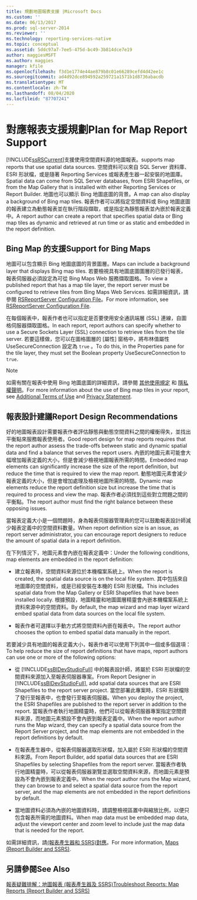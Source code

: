 ```yaml
---
title: 規劃地圖報表支援 |Microsoft Docs
ms.custom: ''
ms.date: 06/13/2017
ms.prod: sql-server-2014
ms.reviewer: ''
ms.technology: reporting-services-native
ms.topic: conceptual
ms.assetid: 5ddc97a7-7ee5-475d-bc49-3b814dce7e19
author: maggiesMSFT
ms.author: maggies
manager: kfile
ms.openlocfilehash: f3d1e1774e44ae879b8c01e66289cefd4d42ee1c
ms.sourcegitcommit: ad4d92dce894592a259721a1571b1d8736abacdb
ms.translationtype: MT
ms.contentlocale: zh-TW
ms.lasthandoff: 08/04/2020
ms.locfileid: "87707241"
---
```

# <a name="plan-for-map-report-support"></a><span data-ttu-id="4b282-102">對應報表支援規劃</span><span class="sxs-lookup"><span data-stu-id="4b282-102">Plan for Map Report Support</span></span>
  [!INCLUDE[ssRSCurrent](../includes/ssrscurrent-md.md)]<span data-ttu-id="4b282-103">支援使用空間資料源的地圖報表。</span><span class="sxs-lookup"><span data-stu-id="4b282-103">supports map reports that use spatial data sources.</span></span> <span data-ttu-id="4b282-104">空間資料可以來自 SQL Server 資料庫、ESRI 形狀檔，或是隨著 Reporting Services 或報表產生器一起安裝的地圖庫。</span><span class="sxs-lookup"><span data-stu-id="4b282-104">Spatial data can come from SQL Server databases, from ESRI Shapefiles, or from the Map Gallery that is installed with either Reporting Services or Report Builder.</span></span> <span data-ttu-id="4b282-105">地圖也可以顯示 Bing 地圖底圖的背景。</span><span class="sxs-lookup"><span data-stu-id="4b282-105">A map can also display a background of Bing map tiles.</span></span> <span data-ttu-id="4b282-106">報表作者可以將指定空間資料或 Bing 地圖底圖的報表建立為動態報表並在執行階段擷取，或是指定為靜態報表並內嵌於報表定義中。</span><span class="sxs-lookup"><span data-stu-id="4b282-106">A report author can create a report that specifies spatial data or Bing map tiles as dynamic and retrieved at run time or as static and embedded in the report definition.</span></span>  
  
## <a name="support-for-bing-maps"></a><span data-ttu-id="4b282-107">Bing Map 的支援</span><span class="sxs-lookup"><span data-stu-id="4b282-107">Support for Bing Maps</span></span>  
 <span data-ttu-id="4b282-108">地圖可以包含顯示 Bing 地圖底圖的背景圖層。</span><span class="sxs-lookup"><span data-stu-id="4b282-108">Maps can include a background layer that displays Bing map tiles.</span></span> <span data-ttu-id="4b282-109">若要檢視具有地圖底圖圖層的已發行報表，報表伺服器必須設定為可從 Bing Maps Web 服務擷取圖格。</span><span class="sxs-lookup"><span data-stu-id="4b282-109">To view a published report that has a map tile layer, the report server must be configured to retrieve tiles from Bing Maps Web Services.</span></span> <span data-ttu-id="4b282-110">如需詳細資訊，請參閱 [RSReportServer Configuration File](report-server/rsreportserver-config-configuration-file.md)。</span><span class="sxs-lookup"><span data-stu-id="4b282-110">For more information, see [RSReportServer Configuration File](report-server/rsreportserver-config-configuration-file.md).</span></span>  
  
 <span data-ttu-id="4b282-111">在每個報表中，報表作者也可以指定是否要使用安全通訊端層 (SSL) 連線，自圖格伺服器擷取圖格。</span><span class="sxs-lookup"><span data-stu-id="4b282-111">In each report, report authors can specify whether to use a Secure Sockets Layer (SSL) connection to retrieve tiles from the tile server.</span></span> <span data-ttu-id="4b282-112">若要這樣做，您可以在圖格圖層的 [屬性] 窗格中，將布林值屬性 UseSecureConnection 設定為 `true` 。</span><span class="sxs-lookup"><span data-stu-id="4b282-112">To do this, in the Properties pane for the tile layer, they must set the Boolean property UseSecureConnection to `true`.</span></span>  
  
> [!NOTE]  
>  <span data-ttu-id="4b282-113">如需有關在報表中使用 Bing 地圖底圖的詳細資訊，請參閱 [其他使用規定](https://go.microsoft.com/fwlink/?LinkId=151371) 和 [隱私權聲明](https://go.microsoft.com/fwlink/?LinkId=151372)。</span><span class="sxs-lookup"><span data-stu-id="4b282-113">For more information about the use of Bing map tiles in your report, see [Additional Terms of Use](https://go.microsoft.com/fwlink/?LinkId=151371) and [Privacy Statement](https://go.microsoft.com/fwlink/?LinkId=151372).</span></span>  
  
## <a name="report-design-recommendations"></a><span data-ttu-id="4b282-114">報表設計建議</span><span class="sxs-lookup"><span data-stu-id="4b282-114">Report Design Recommendations</span></span>  
 <span data-ttu-id="4b282-115">好的地圖報表設計需要報表作者評估靜態與動態空間資料之間的權衡得失，並找出平衡點來服務報表使用者。</span><span class="sxs-lookup"><span data-stu-id="4b282-115">Good report design for map reports requires that the report author assess the trade-offs between static and dynamic spatial data and find a balance that serves the report users.</span></span> <span data-ttu-id="4b282-116">內嵌的地圖元素可能會大幅增加報表定義的大小，但是會減少檢視地圖報表所需的時間。</span><span class="sxs-lookup"><span data-stu-id="4b282-116">Embedded map elements can significantly increase the size of the report definition, but reduce the time that is required to view the map report.</span></span> <span data-ttu-id="4b282-117">動態地圖元素會減少報表定義的大小，但是會增加處理及檢視地圖所需的時間。</span><span class="sxs-lookup"><span data-stu-id="4b282-117">Dynamic map elements reduce the report definition size but increase the time that is required to process and view the map.</span></span> <span data-ttu-id="4b282-118">報表作者必須找到這些對立問題之間的平衡點。</span><span class="sxs-lookup"><span data-stu-id="4b282-118">The report author must find the right balance between these opposing issues.</span></span>  
  
 <span data-ttu-id="4b282-119">當報表定義大小是一個問題時，身為報表伺服器管理員的您可以鼓勵報表設計師減少報表定義中的空間資料數量。</span><span class="sxs-lookup"><span data-stu-id="4b282-119">When report definition size is an issue, as report server administrator, you can encourage report designers to reduce the amount of spatial data in a report definition.</span></span>  
  
 <span data-ttu-id="4b282-120">在下列情況下，地圖元素會內嵌在報表定義中：</span><span class="sxs-lookup"><span data-stu-id="4b282-120">Under the following conditions, map elements are embedded in the report definition:</span></span>  
  
-   <span data-ttu-id="4b282-121">建立報表時，空間資料來源位於本機檔案系統上。</span><span class="sxs-lookup"><span data-stu-id="4b282-121">When the report is created, the spatial data source is on the local file system.</span></span> <span data-ttu-id="4b282-122">其中包括來自地圖庫的空間資料，或是已經安裝在本機的 ESRI 形狀檔。</span><span class="sxs-lookup"><span data-stu-id="4b282-122">This includes spatial data from the Map Gallery or ESRI Shapefiles that have been installed locally.</span></span> <span data-ttu-id="4b282-123">根據預設，地圖精靈和地圖圖層精靈會內嵌本機檔案系統上資料來源中的空間資料。</span><span class="sxs-lookup"><span data-stu-id="4b282-123">By default, the map wizard and map layer wizard embed spatial data from data sources on the local file system.</span></span>  
  
-   <span data-ttu-id="4b282-124">報表作者可選擇以手動方式將空間資料內嵌在報表中。</span><span class="sxs-lookup"><span data-stu-id="4b282-124">The report author chooses the option to embed spatial data manually in the report.</span></span>  
  
 <span data-ttu-id="4b282-125">若要減少具有地圖的報表定義大小，報表作者可以使用下列其中一個或多個選項：</span><span class="sxs-lookup"><span data-stu-id="4b282-125">To help reduce the size of report definitions that have maps, report authors can use one or more of the following options:</span></span>  
  
-   <span data-ttu-id="4b282-126">從 [!INCLUDE[ssBIDevStudioFull](../includes/ssbidevstudiofull-md.md)] 中的報表設計師，將屬於 ESRI 形狀檔的空間資料來源加入至報表伺服器專案。</span><span class="sxs-lookup"><span data-stu-id="4b282-126">From Report Designer in [!INCLUDE[ssBIDevStudioFull](../includes/ssbidevstudiofull-md.md)], add spatial data sources that are ESRI Shapefiles to the report server project.</span></span> <span data-ttu-id="4b282-127">當您部署此專案時，ESRI 形狀檔除了發行至報表中，也會發行至報表伺服器。</span><span class="sxs-lookup"><span data-stu-id="4b282-127">When you deploy the project, the ESRI Shapefiles are published to the report server in addition to the report.</span></span> <span data-ttu-id="4b282-128">當報表作者執行地圖精靈時，他們可以從報表伺服器專案指定空間資料來源，而地圖元素預設不會內嵌到報表定義中。</span><span class="sxs-lookup"><span data-stu-id="4b282-128">When the report author runs the Map wizard, they can specify a spatial data source from the Report Server project, and the map elements are not embedded in the report definitions by default.</span></span>  
  
-   <span data-ttu-id="4b282-129">在報表產生器中，從報表伺服器選取形狀檔，加入屬於 ESRI 形狀檔的空間資料來源。</span><span class="sxs-lookup"><span data-stu-id="4b282-129">From Report Builder, add spatial data sources that are ESRI Shapefiles by selecting Shapefiles from the report server.</span></span> <span data-ttu-id="4b282-130">當報表作者執行地圖精靈時，可以從報表伺服器瀏覽並選取空間資料來源，而地圖元素是預設為不會內嵌到報表定義中。</span><span class="sxs-lookup"><span data-stu-id="4b282-130">When the report author runs the Map wizard, they can browse to and select a spatial data source from the report server, and the map elements are not embedded in the report definitions by default.</span></span>  
  
-   <span data-ttu-id="4b282-131">當地圖資料必須為內嵌的地圖資料時，請調整檢視區置中與縮放比例，以便只包含報表所需的地圖資料。</span><span class="sxs-lookup"><span data-stu-id="4b282-131">When map data must be embedded map data, adjust the viewport center and zoom level to include just the map data that is needed for the report.</span></span>  
  
 <span data-ttu-id="4b282-132">如需詳細資訊，請[&#40;報表產生器和 SSRS&#41;對應](report-design/maps-report-builder-and-ssrs.md)。</span><span class="sxs-lookup"><span data-stu-id="4b282-132">For more information, [Maps &#40;Report Builder and SSRS&#41;](report-design/maps-report-builder-and-ssrs.md).</span></span>  
  
## <a name="see-also"></a><span data-ttu-id="4b282-133">另請參閱</span><span class="sxs-lookup"><span data-stu-id="4b282-133">See Also</span></span>  
 [<span data-ttu-id="4b282-134">報表疑難排解：地圖報表 &#40;報表產生器及 SSRS&#41;</span><span class="sxs-lookup"><span data-stu-id="4b282-134">Troubleshoot Reports: Map Reports &#40;Report Builder and SSRS&#41;</span></span>](report-design/troubleshoot-reports-map-reports-report-builder-and-ssrs.md)  
  
  
